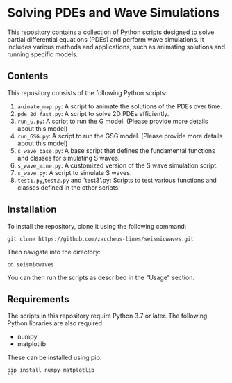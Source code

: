 
# Solving PDEs and Wave Simulations

This repository contains a collection of Python scripts designed to solve partial differential equations (PDEs) and perform wave simulations. It includes various methods and applications, such as animating solutions and running specific models.

## Contents

This repository consists of the following Python scripts:

1. `animate_map.py`: A script to animate the solutions of the PDEs over time. 
2. `pde_2d_fast.py`: A script to solve 2D PDEs efficiently.
3. `run_G.py`: A script to run the G model. (Please provide more details about this model)
4. `run_GSG.py`: A script to run the GSG model. (Please provide more details about this model)
5. `s_wave_base.py`: A base script that defines the fundamental functions and classes for simulating S waves.
6. `s_wave_mine.py`: A customized version of the S wave simulation script.
7. `s_wave.py`: A script to simulate S waves.
8. `test1.py`,`test2.py` and 'test3'.py: Scripts to test various functions and classes defined in the other scripts.
   

## Installation

To install the repository, clone it using the following command:

```
git clone https://github.com/zaccheus-lines/seismicwaves.git
```

Then navigate into the directory:

```
cd seismicwaves
```

You can then run the scripts as described in the "Usage" section.

## Requirements

The scripts in this repository require Python 3.7 or later. The following Python libraries are also required:

- numpy
- matplotlib

These can be installed using pip:

```
pip install numpy matplotlib
``'

